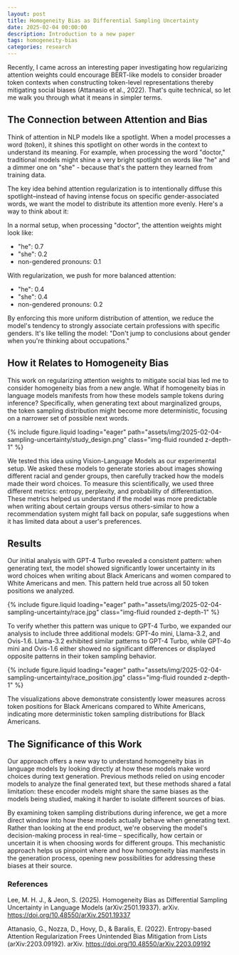 ```yaml
---
layout: post
title: Homogeneity Bias as Differential Sampling Uncertainty
date: 2025-02-04 00:00:00
description: Introduction to a new paper
tags: homogeneity-bias
categories: research
---
```


Recently, I came across an interesting paper investigating how regularizing attention weights could encourage BERT-like models to consider broader token contexts when constructing token-level representations thereby mitigating social biases (Attanasio et al., 2022). That's quite technical, so let me walk you through what it means in simpler terms.

## The Connection between Attention and Bias

Think of attention in NLP models like a spotlight. When a model processes a word (token), it shines this spotlight on other words in the context to understand its meaning. For example, when processing the word "doctor," traditional models might shine a very bright spotlight on words like "he" and a dimmer one on "she" - because that's the pattern they learned from training data.

The key idea behind attention regularization is to intentionally diffuse this spotlight–instead of having intense focus on specific gender-associated words, we want the model to distribute its attention more evenly. Here's a way to think about it:

In a normal setup, when processing "doctor", the attention weights might look like:

- "he": 0.7
- "she": 0.2
- non-gendered pronouns: 0.1

With regularization, we push for more balanced attention:

- "he": 0.4
- "she": 0.4
- non-gendered pronouns: 0.2

By enforcing this more uniform distribution of attention, we reduce the model's tendency to strongly associate certain professions with specific genders. It's like telling the model: "Don't jump to conclusions about gender when you're thinking about occupations."

## How it Relates to Homogeneity Bias

This work on regularizing attention weights to mitigate social bias led me to consider homogeneity bias from a new angle. What if homogeneity bias in language models manifests from how these models sample tokens during inference? Specifically, when generating text about marginalized groups, the token sampling distribution might become more deterministic, focusing on a narrower set of possible next words.

{% include figure.liquid loading="eager" path="assets/img/2025-02-04-sampling-uncertainty/study_design.png" class="img-fluid rounded z-depth-1" %}

We tested this idea using Vision-Language Models as our experimental setup. We asked these models to generate stories about images showing different racial and gender groups, then carefully tracked how the models made their word choices. To measure this scientifically, we used three different metrics: entropy, perplexity, and probability of differentiation. These metrics helped us understand if the model was more predictable when writing about certain groups versus others-similar to how a recommendation system might fall back on popular, safe suggestions when it has limited data about a user's preferences.

## Results 

Our initial analysis with GPT-4 Turbo revealed a consistent pattern: when generating text, the model showed significantly lower uncertainty in its word choices when writing about Black Americans and women compared to White Americans and men. This pattern held true across all 50 token positions we analyzed.

{% include figure.liquid loading="eager" path="assets/img/2025-02-04-sampling-uncertainty/race.jpg" class="img-fluid rounded z-depth-1" %}

To verify whether this pattern was unique to GPT-4 Turbo, we expanded our analysis to include three additional models: GPT-4o mini, Llama-3.2, and Ovis-1.6. Llama-3.2 exhibited similar patterns to GPT-4 Turbo, while GPT-4o mini and Ovis-1.6 either showed no significant differences or displayed opposite patterns in their token sampling behavior.

{% include figure.liquid loading="eager" path="assets/img/2025-02-04-sampling-uncertainty/race_position.jpg" class="img-fluid rounded z-depth-1" %}

The visualizations above demonstrate consistently lower measures across token positions for Black Americans compared to White Americans, indicating more deterministic token sampling distributions for Black Americans.

## The Significance of this Work

Our approach offers a new way to understand homogeneity bias in language models by looking directly at how these models make word choices during text generation. Previous methods relied on using encoder models to analyze the final generated text, but these methods shared a fatal limitation: these encoder models might share the same biases as the models being studied, making it harder to isolate different sources of bias.

By examining token sampling distributions during inference, we get a more direct window into how these models actually behave when generating text. Rather than looking at the end product, we're observing the model's decision-making process in real-time – specifically, how certain or uncertain it is when choosing words for different groups. This mechanistic approach helps us pinpoint where and how homogeneity bias manifests in the generation process, opening new possibilities for addressing these biases at their source.


### References

Lee, M. H. J., & Jeon, S. (2025). Homogeneity Bias as Differential Sampling Uncertainty in Language Models (arXiv:2501.19337). arXiv. https://doi.org/10.48550/arXiv.2501.19337

Attanasio, G., Nozza, D., Hovy, D., & Baralis, E. (2022). Entropy-based Attention Regularization Frees Unintended Bias Mitigation from Lists (arXiv:2203.09192). arXiv. https://doi.org/10.48550/arXiv.2203.09192
